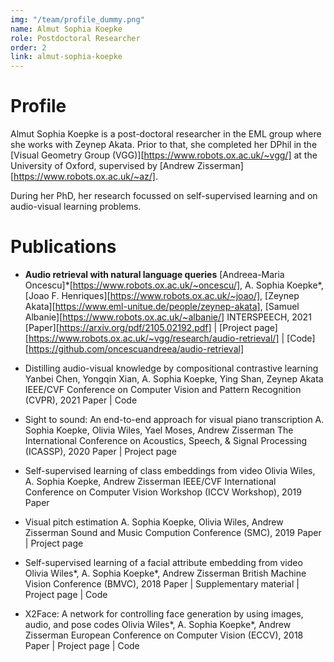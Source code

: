 ```yaml
---
img: "/team/profile_dummy.png"
name: Almut Sophia Koepke
role: Postdoctoral Researcher
order: 2
link: almut-sophia-koepke
---
```


# Profile
Almut Sophia Koepke is a post-doctoral researcher in the EML group where she works with Zeynep Akata. Prior to that, she completed her DPhil in the [Visual Geometry Group (VGG)][https://www.robots.ox.ac.uk/~vgg/] at the University of Oxford, supervised by [Andrew Zisserman][https://www.robots.ox.ac.uk/~az/].

During her PhD, her research focussed on self-supervised learning and on audio-visual learning problems.

# Publications

* **Audio retrieval with natural language queries**
[Andreea-Maria Oncescu]\*[https://www.robots.ox.ac.uk/~oncescu/], A. Sophia Koepke\*, [Joao F. Henriques][https://www.robots.ox.ac.uk/~joao/], [Zeynep Akata][https://www.eml-unitue.de/people/zeynep-akata], [Samuel Albanie][https://www.robots.ox.ac.uk/~albanie/]
INTERSPEECH, 2021
[Paper][https://arxiv.org/pdf/2105.02192.pdf] | [Project page][https://www.robots.ox.ac.uk/~vgg/research/audio-retrieval/] | [Code][https://github.com/oncescuandreea/audio-retrieval]

* Distilling audio-visual knowledge by compositional contrastive learning Yanbei Chen, Yongqin Xian, A. Sophia Koepke, Ying Shan, Zeynep Akata IEEE/CVF Conference on Computer Vision and Pattern Recognition (CVPR), 2021 Paper | Code

* Sight to sound: An end-to-end approach for visual piano transcription A. Sophia Koepke, Olivia Wiles, Yael Moses, Andrew Zisserman The International Conference on Acoustics, Speech, & Signal Processing (ICASSP), 2020 Paper | Project page

* Self-supervised learning of class embeddings from video Olivia Wiles, A. Sophia Koepke, Andrew Zisserman IEEE/CVF International Conference on Computer Vision Workshop (ICCV Workshop), 2019 Paper

* Visual pitch estimation A. Sophia Koepke, Olivia Wiles, Andrew Zisserman Sound and Music Compution Conference (SMC), 2019 Paper | Project page

* Self-supervised learning of a facial attribute embedding from video Olivia Wiles*, A. Sophia Koepke*, Andrew Zisserman British Machine Vision Conference (BMVC), 2018 Paper | Supplementary material | Project page | Code

* X2Face: A network for controlling face generation by using images, audio, and pose codes Olivia Wiles*, A. Sophia Koepke*, Andrew Zisserman European Conference on Computer Vision (ECCV), 2018 Paper | Project page | Code
